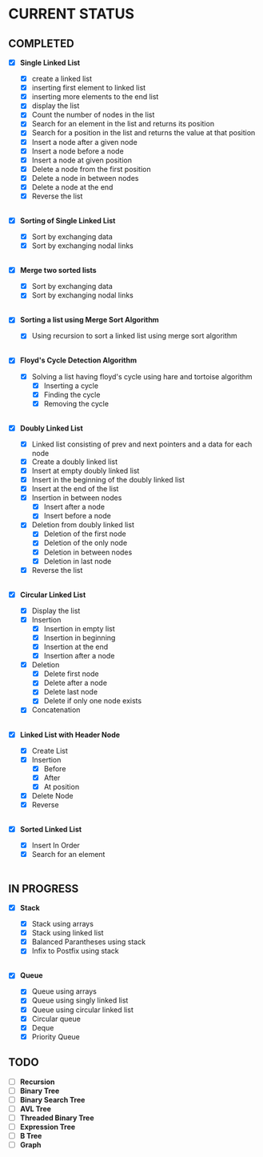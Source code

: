 # **CURRENT STATUS**

## **COMPLETED**

- [x] **Single Linked List**

  - [x] create a linked list
  - [x] inserting first element to linked list
  - [x] inserting more elements to the end list
  - [x] display the list
  - [x] Count the number of nodes in the list
  - [x] Search for an element in the list and returns its position
  - [x] Search for a position in the list and returns the value at that position
  - [x] Insert a node after a given node
  - [x] Insert a node before a node
  - [x] Insert a node at given position
  - [x] Delete a node from the first position
  - [x] Delete a node in between nodes
  - [x] Delete a node at the end
  - [x] Reverse the list

  <br/>

- [x] **Sorting of Single Linked List**

  - [x] Sort by exchanging data
  - [x] Sort by exchanging nodal links

  <br/>

- [x] **Merge two sorted lists**

  - [x] Sort by exchanging data
  - [x] Sort by exchanging nodal links

  <br/>

- [x] **Sorting a list using Merge Sort Algorithm**

  - [x] Using recursion to sort a linked list using merge sort algorithm

  <br/>

- [x] **Floyd's Cycle Detection Algorithm**

  - [x] Solving a list having floyd's cycle using hare and tortoise algorithm
    - [x] Inserting a cycle
    - [x] Finding the cycle
    - [x] Removing the cycle

  <br/>

- [x] **Doubly Linked List**

  - [x] Linked list consisting of prev and next pointers and a data for each node
  - [x] Create a doubly linked list
  - [x] Insert at empty doubly linked list
  - [x] Insert in the beginning of the doubly linked list
  - [x] Insert at the end of the list
  - [x] Insertion in between nodes
    - [x] Insert after a node
    - [x] Insert before a node
  - [x] Deletion from doubly linked list
    - [x] Deletion of the first node
    - [x] Deletion of the only node
    - [x] Deletion in between nodes
    - [x] Deletion in last node
  - [x] Reverse the list

  <br/>

- [x] **Circular Linked List**

  - [x] Display the list
  - [x] Insertion
    - [x] Insertion in empty list
    - [x] Insertion in beginning
    - [x] Insertion at the end
    - [x] Insertion after a node
  - [x] Deletion
    - [x] Delete first node
    - [x] Delete after a node
    - [x] Delete last node
    - [x] Delete if only one node exists
  - [x] Concatenation

  <br/>

- [x] **Linked List with Header Node**

  - [x] Create List
  - [x] Insertion
    - [x] Before
    - [x] After
    - [x] At position
  - [x] Delete Node
  - [x] Reverse

  <br/>

- [x] **Sorted Linked List**

  - [x] Insert In Order
  - [x] Search for an element

  <br/>

## **IN PROGRESS**

- [x] **Stack**

  - [x] Stack using arrays
  - [x] Stack using linked list
  - [x] Balanced Parantheses using stack
  - [x] Infix to Postfix using stack

  <br/>

- [x] **Queue**

  - [x] Queue using arrays
  - [x] Queue using singly linked list
  - [x] Queue using circular linked list
  - [x] Circular queue
  - [x] Deque
  - [x] Priority Queue

## **TODO**

- [ ] **Recursion**
- [ ] **Binary Tree**
- [ ] **Binary Search Tree**
- [ ] **AVL Tree**
- [ ] **Threaded Binary Tree**
- [ ] **Expression Tree**
- [ ] **B Tree**
- [ ] **Graph**
